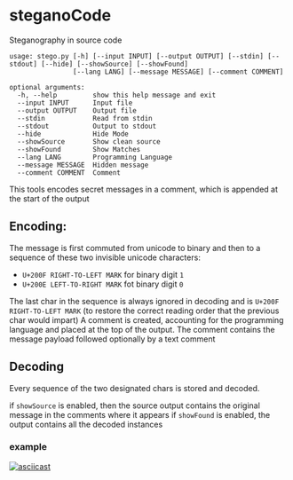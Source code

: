 # steganoCode
Steganography in source code

```
usage: stego.py [-h] [--input INPUT] [--output OUTPUT] [--stdin] [--stdout] [--hide] [--showSource] [--showFound]
                [--lang LANG] [--message MESSAGE] [--comment COMMENT]

optional arguments:
  -h, --help         show this help message and exit
  --input INPUT      Input file
  --output OUTPUT    Output file
  --stdin            Read from stdin
  --stdout           Output to stdout
  --hide             Hide Mode
  --showSource       Show clean source
  --showFound        Show Matches
  --lang LANG        Programming Language
  --message MESSAGE  Hidden message
  --comment COMMENT  Comment

```

This tools encodes secret messages in a comment, which is appended at the start of the output


## Encoding:

The message is first commuted from unicode to binary and then to a sequence of these two invisible unicode characters:
* `U+200F RIGHT-TO-LEFT MARK` for binary digit `1`
* `U+200E LEFT-TO-RIGHT MARK` fot binary digit `0`

The last char in the sequence is always ignored in decoding and is `U+200F RIGHT-TO-LEFT MARK` (to restore the correct reading order that the previous char would impart)
A comment is created, accounting for the programming language and placed at the top of the output.
The comment contains the message payload followed optionally by a text comment

## Decoding

Every sequence of the two designated chars is stored and decoded.

if `showSource` is enabled, then the source output contains the original message in the comments where it appears
if `showFound` is enabled, the output contains all the decoded instances


### example
[![asciicast](https://asciinema.org/a/430713.svg)](https://asciinema.org/a/430713)
